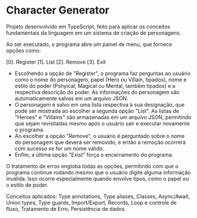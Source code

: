 # Character Generator

Projeto desenvolvido em TypeScript, feito para aplicar os conceitos fundamentais da linguagem em um sistema de criação de personagens. 

Ao ser executado, o programa abre um painel de menu, que fornece opções como:

[0]. Register
[1]. List
[2]. Remove
[3]. Exit

- Escolhendo a opção de "Register", o programa faz perguntas ao usuário como o nome do personagem, papel (Hero ou Villain, tipados), nome e estilo do poder (Pshyical, Magical ou Mental, também tipados) e a respectiva descrição do poder. As informações do personagem são automaticamente salvas em um arquivo JSON.
- O personagem é salvo em uma lista respectiva à sua designação, que pode ser mostrada ao escolher a segunda opção "List". As listas de "Heroes" e "Villains" são armazenadas em um arquivo JSON, permitindo que sejam revisitadas mesmo após o usuário sair e executar novamente o programa.
- Ao escolher a opção "Remove", o usuário é perguntado sobre o nome do personagem que deverá ser removido, e então a remoção ocorrerá com sucesso se for um nome válido.
- Enfim, a última opção "Exist" força o encerramento do programa.

O tratamento de erros engloba todas as opções, permitindo com que o programa continue rodando mesmo que o usuário digite alguma informação inválida. Isso ocorre especialmente quando envolve tipos, como o papel ou o estilo de poder.

Conceitos aplicados: Type annotations, Type aliases, Classes, Async/Await, Union types, Type guards, Import/Export, Records, Loop e controle de fluxo, Tratamento de Erro, Persistência de dados.
